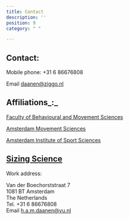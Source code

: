 ```yaml
---
title: Contact
description: ''
position: 9
category: " "

---
```

## Contact:

Mobile phone: +31 6 86676808

Email [daanen@ziggo.nl](mailto:daanen@ziggo.nl)

## Affiliations_:_

[Faculty of Behavioural and Movement Sciences](http://www.fgb.vu.nl/)

[Amsterdam Movement Sciences](https://www.amsterdamumc.org/research/institutes/amsterdam-movement-sciences.htm "AMS")

[Amsterdam Institute of Sport Sciences](https://aiss.nl/ "AISS")

## [Sizing Science](http://www.sizingscience.nl/)  
  
Work address:

Van der Boechorststraat 7  
1081 BT Amsterdam  
The Netherlands  
Tel. +31 6 86676808  
Email [h.a.m.daanen@vu.nl](mailto:h.a.m.daanen@vu.nl)